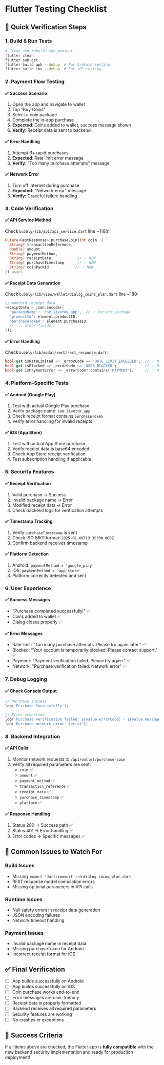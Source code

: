 # Flutter Testing Checklist

## 🧪 **Quick Verification Steps**

### **1. Build & Run Tests**
```bash
# Clean and rebuild the project
flutter clean
flutter pub get
flutter build apk --debug  # For Android testing
flutter build ios --debug  # For iOS testing
```

### **2. Payment Flow Testing**

#### **✅ Success Scenario**
1. Open the app and navigate to wallet
2. Tap "Buy Coins" 
3. Select a coin package
4. Complete the in-app purchase
5. **Expected**: Coins added to wallet, success message shown
6. **Verify**: Receipt data is sent to backend

#### **✅ Error Handling**
1. Attempt 6+ rapid purchases
2. **Expected**: Rate limit error message
3. **Verify**: "Too many purchase attempts" message

#### **✅ Network Error**
1. Turn off internet during purchase
2. **Expected**: "Network error" message
3. **Verify**: Graceful failure handling

### **3. Code Verification**

#### **✅ API Service Method**
Check `bubbly/lib/api/api_service.dart` line ~1168:
```dart
Future<RestResponse> purchaseCoin(int coin, {
  String? transactionReference, 
  double? amount, 
  String? paymentMethod,
  String? receiptData,           // ✅ NEW
  String? purchaseTimestamp,     // ✅ NEW
  String? coinPackId            // ✅ NEW
}) async
```

#### **✅ Receipt Data Generation**
Check `bubbly/lib/view/wallet/dialog_coins_plan.dart` line ~180:
```dart
// Android receipt data
receiptData = json.encode({
  'packageName': 'com.livetok.app',  // ✅ Correct package
  'productId': element.productID,
  'purchaseToken': element.purchaseID,
  // ... other fields
});
```

#### **✅ Error Handling**
Check `bubbly/lib/modal/rest/rest_response.dart`:
```dart
bool get isRateLimited => _errorCode == 'RATE_LIMIT_EXCEEDED';  // ✅ NEW
bool get isBlocked => _errorCode == 'USER_BLOCKED';             // ✅ NEW
bool get isPaymentError => _errorCode?.contains('PAYMENT');     // ✅ NEW
```

### **4. Platform-Specific Tests**

#### **✅ Android (Google Play)**
1. Test with actual Google Play purchase
2. Verify package name: `com.livetok.app`
3. Check receipt format contains `purchaseToken`
4. Verify error handling for invalid receipts

#### **✅ iOS (App Store)**
1. Test with actual App Store purchase
2. Verify receipt data is base64 encoded
3. Check App Store receipt verification
4. Test subscription handling if applicable

### **5. Security Features**

#### **✅ Receipt Verification**
1. Valid purchase → Success
2. Invalid package name → Error
3. Modified receipt data → Error
4. Check backend logs for verification attempts

#### **✅ Timestamp Tracking**
1. Verify `purchaseTimestamp` is sent
2. Check ISO 8601 format: `2025-01-08T10:30:00.000Z`
3. Confirm backend receives timestamp

#### **✅ Platform Detection**
1. Android: `paymentMethod = 'google_play'`
2. iOS: `paymentMethod = 'app_store'`
3. Platform correctly detected and sent

### **6. User Experience**

#### **✅ Success Messages**
- "Purchase completed successfully!" ✅
- Coins added to wallet ✅
- Dialog closes properly ✅

#### **✅ Error Messages**
- Rate limit: "Too many purchase attempts. Please try again later." ✅
- Blocked: "Your account is temporarily blocked. Please contact support." ✅
- Payment: "Payment verification failed. Please try again." ✅
- Network: "Purchase verification failed: Network error" ✅

### **7. Debug Logging**

#### **✅ Check Console Output**
```dart
// Purchase success
log('Purchase Successfully');

// Error scenarios
log('Purchase verification failed: ${value.errorCode} - ${value.message}');
log('Purchase network error: $error');
```

### **8. Backend Integration**

#### **✅ API Calls**
1. Monitor network requests to `/api/wallet/purchase-coin`
2. Verify all required parameters are sent:
   - `coin` ✅
   - `amount` ✅
   - `payment_method` ✅
   - `transaction_reference` ✅
   - `receipt_data` ✅
   - `purchase_timestamp` ✅
   - `platform` ✅

#### **✅ Response Handling**
1. Status 200 → Success path ✅
2. Status 401 → Error handling ✅
3. Error codes → Specific messages ✅

## 🚨 **Common Issues to Watch For**

### **Build Issues**
- Missing `import 'dart:convert';` in `dialog_coins_plan.dart`
- REST response model compilation errors
- Missing optional parameters in API calls

### **Runtime Issues**
- Null safety errors in receipt data generation
- JSON encoding failures
- Network timeout handling

### **Payment Issues**
- Invalid package name in receipt data
- Missing purchaseToken for Android
- Incorrect receipt format for iOS

## ✅ **Final Verification**

- [ ] App builds successfully on Android
- [ ] App builds successfully on iOS
- [ ] Coin purchase works end-to-end
- [ ] Error messages are user-friendly
- [ ] Receipt data is properly formatted
- [ ] Backend receives all required parameters
- [ ] Security features are working
- [ ] No crashes or exceptions

## 🎉 **Success Criteria**

If all items above are checked, the Flutter app is **fully compatible** with the new backend security implementation and ready for production deployment! 